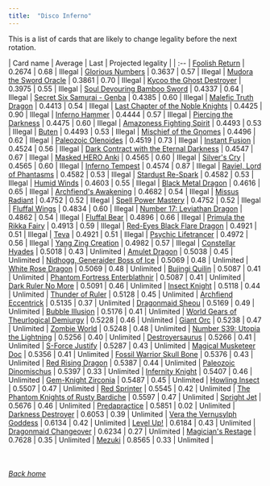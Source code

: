 ```yaml
---
title:  "Disco Inferno"
---
```


This is a list of cards that are likely to change legality before the next rotation.

| Card name | Average | Last | Projected legality |
| :-- |
[Foolish Return](https://db.ygoprodeck.com/card/?search=Foolish%20Return) | 0.2674 | 0.68 | Illegal |
[Glorious Numbers](https://db.ygoprodeck.com/card/?search=Glorious%20Numbers) | 0.3637 | 0.57 | Illegal |
[Mudora the Sword Oracle](https://db.ygoprodeck.com/card/?search=Mudora%20the%20Sword%20Oracle) | 0.3861 | 0.70 | Illegal |
[Kycoo the Ghost Destroyer](https://db.ygoprodeck.com/card/?search=Kycoo%20the%20Ghost%20Destroyer) | 0.3975 | 0.55 | Illegal |
[Soul Devouring Bamboo Sword](https://db.ygoprodeck.com/card/?search=Soul%20Devouring%20Bamboo%20Sword) | 0.4337 | 0.64 | Illegal |
[Secret Six Samurai - Genba](https://db.ygoprodeck.com/card/?search=Secret%20Six%20Samurai%20-%20Genba) | 0.4385 | 0.60 | Illegal |
[Malefic Truth Dragon](https://db.ygoprodeck.com/card/?search=Malefic%20Truth%20Dragon) | 0.4413 | 0.54 | Illegal |
[Last Chapter of the Noble Knights](https://db.ygoprodeck.com/card/?search=Last%20Chapter%20of%20the%20Noble%20Knights) | 0.4425 | 0.90 | Illegal |
[Inferno Hammer](https://db.ygoprodeck.com/card/?search=Inferno%20Hammer) | 0.4444 | 0.57 | Illegal |
[Piercing the Darkness](https://db.ygoprodeck.com/card/?search=Piercing%20the%20Darkness) | 0.4475 | 0.60 | Illegal |
[Amazoness Fighting Spirit](https://db.ygoprodeck.com/card/?search=Amazoness%20Fighting%20Spirit) | 0.4493 | 0.53 | Illegal |
[Buten](https://db.ygoprodeck.com/card/?search=Buten) | 0.4493 | 0.53 | Illegal |
[Mischief of the Gnomes](https://db.ygoprodeck.com/card/?search=Mischief%20of%20the%20Gnomes) | 0.4496 | 0.62 | Illegal |
[Paleozoic Olenoides](https://db.ygoprodeck.com/card/?search=Paleozoic%20Olenoides) | 0.4519 | 0.73 | Illegal |
[Instant Fusion](https://db.ygoprodeck.com/card/?search=Instant%20Fusion) | 0.4524 | 0.56 | Illegal |
[Dark Contract with the Eternal Darkness](https://db.ygoprodeck.com/card/?search=Dark%20Contract%20with%20the%20Eternal%20Darkness) | 0.4547 | 0.67 | Illegal |
[Masked HERO Anki](https://db.ygoprodeck.com/card/?search=Masked%20HERO%20Anki) | 0.4565 | 0.60 | Illegal |
[Silver's Cry](https://db.ygoprodeck.com/card/?search=Silver's%20Cry) | 0.4565 | 0.60 | Illegal |
[Inferno Tempest](https://db.ygoprodeck.com/card/?search=Inferno%20Tempest) | 0.4574 | 0.87 | Illegal |
[Raviel, Lord of Phantasms](https://db.ygoprodeck.com/card/?search=Raviel,%20Lord%20of%20Phantasms) | 0.4582 | 0.53 | Illegal |
[Stardust Re-Spark](https://db.ygoprodeck.com/card/?search=Stardust%20Re-Spark) | 0.4582 | 0.53 | Illegal |
[Humid Winds](https://db.ygoprodeck.com/card/?search=Humid%20Winds) | 0.4603 | 0.55 | Illegal |
[Black Metal Dragon](https://db.ygoprodeck.com/card/?search=Black%20Metal%20Dragon) | 0.4616 | 0.65 | Illegal |
[Archfiend's Awakening](https://db.ygoprodeck.com/card/?search=Archfiend's%20Awakening) | 0.4682 | 0.54 | Illegal |
[Missus Radiant](https://db.ygoprodeck.com/card/?search=Missus%20Radiant) | 0.4752 | 0.52 | Illegal |
[Spell Power Mastery](https://db.ygoprodeck.com/card/?search=Spell%20Power%20Mastery) | 0.4752 | 0.52 | Illegal |
[Fluffal Wings](https://db.ygoprodeck.com/card/?search=Fluffal%20Wings) | 0.4834 | 0.60 | Illegal |
[Number 17: Leviathan Dragon](https://db.ygoprodeck.com/card/?search=Number%2017:%20Leviathan%20Dragon) | 0.4862 | 0.54 | Illegal |
[Fluffal Bear](https://db.ygoprodeck.com/card/?search=Fluffal%20Bear) | 0.4896 | 0.66 | Illegal |
[Primula the Rikka Fairy](https://db.ygoprodeck.com/card/?search=Primula%20the%20Rikka%20Fairy) | 0.4913 | 0.59 | Illegal |
[Red-Eyes Black Flare Dragon](https://db.ygoprodeck.com/card/?search=Red-Eyes%20Black%20Flare%20Dragon) | 0.4921 | 0.51 | Illegal |
[Teva](https://db.ygoprodeck.com/card/?search=Teva) | 0.4921 | 0.51 | Illegal |
[Psychic Lifetrancer](https://db.ygoprodeck.com/card/?search=Psychic%20Lifetrancer) | 0.4972 | 0.56 | Illegal |
[Yang Zing Creation](https://db.ygoprodeck.com/card/?search=Yang%20Zing%20Creation) | 0.4982 | 0.57 | Illegal |
[Constellar Hyades](https://db.ygoprodeck.com/card/?search=Constellar%20Hyades) | 0.5018 | 0.43 | Unlimited |
[Amulet Dragon](https://db.ygoprodeck.com/card/?search=Amulet%20Dragon) | 0.5038 | 0.45 | Unlimited |
[Nidhogg, Generaider Boss of Ice](https://db.ygoprodeck.com/card/?search=Nidhogg,%20Generaider%20Boss%20of%20Ice) | 0.5069 | 0.48 | Unlimited |
[White Rose Dragon](https://db.ygoprodeck.com/card/?search=White%20Rose%20Dragon) | 0.5069 | 0.48 | Unlimited |
[Bujingi Quilin](https://db.ygoprodeck.com/card/?search=Bujingi%20Quilin) | 0.5087 | 0.41 | Unlimited |
[Phantom Fortress Enterblathnir](https://db.ygoprodeck.com/card/?search=Phantom%20Fortress%20Enterblathnir) | 0.5087 | 0.41 | Unlimited |
[Dark Ruler No More](https://db.ygoprodeck.com/card/?search=Dark%20Ruler%20No%20More) | 0.5091 | 0.46 | Unlimited |
[Insect Knight](https://db.ygoprodeck.com/card/?search=Insect%20Knight) | 0.5118 | 0.44 | Unlimited |
[Thunder of Ruler](https://db.ygoprodeck.com/card/?search=Thunder%20of%20Ruler) | 0.5128 | 0.45 | Unlimited |
[Archfiend Eccentrick](https://db.ygoprodeck.com/card/?search=Archfiend%20Eccentrick) | 0.5135 | 0.37 | Unlimited |
[Dragonmaid Sheou](https://db.ygoprodeck.com/card/?search=Dragonmaid%20Sheou) | 0.5169 | 0.49 | Unlimited |
[Bubble Illusion](https://db.ygoprodeck.com/card/?search=Bubble%20Illusion) | 0.5176 | 0.41 | Unlimited |
[World Gears of Theurlogical Demiurgy](https://db.ygoprodeck.com/card/?search=World%20Gears%20of%20Theurlogical%20Demiurgy) | 0.5228 | 0.46 | Unlimited |
[Giant Orc](https://db.ygoprodeck.com/card/?search=Giant%20Orc) | 0.5238 | 0.47 | Unlimited |
[Zombie World](https://db.ygoprodeck.com/card/?search=Zombie%20World) | 0.5248 | 0.48 | Unlimited |
[Number S39: Utopia the Lightning](https://db.ygoprodeck.com/card/?search=Number%20S39:%20Utopia%20the%20Lightning) | 0.5256 | 0.40 | Unlimited |
[Destroyersaurus](https://db.ygoprodeck.com/card/?search=Destroyersaurus) | 0.5266 | 0.41 | Unlimited |
[S-Force Justify](https://db.ygoprodeck.com/card/?search=S-Force%20Justify) | 0.5287 | 0.43 | Unlimited |
[Magical Musketeer Doc](https://db.ygoprodeck.com/card/?search=Magical%20Musketeer%20Doc) | 0.5356 | 0.41 | Unlimited |
[Fossil Warrior Skull Bone](https://db.ygoprodeck.com/card/?search=Fossil%20Warrior%20Skull%20Bone) | 0.5376 | 0.43 | Unlimited |
[Red Rising Dragon](https://db.ygoprodeck.com/card/?search=Red%20Rising%20Dragon) | 0.5387 | 0.44 | Unlimited |
[Paleozoic Dinomischus](https://db.ygoprodeck.com/card/?search=Paleozoic%20Dinomischus) | 0.5397 | 0.33 | Unlimited |
[Infernity Knight](https://db.ygoprodeck.com/card/?search=Infernity%20Knight) | 0.5407 | 0.46 | Unlimited |
[Gem-Knight Zirconia](https://db.ygoprodeck.com/card/?search=Gem-Knight%20Zirconia) | 0.5487 | 0.45 | Unlimited |
[Howling Insect](https://db.ygoprodeck.com/card/?search=Howling%20Insect) | 0.5507 | 0.47 | Unlimited |
[Red Sprinter](https://db.ygoprodeck.com/card/?search=Red%20Sprinter) | 0.5545 | 0.42 | Unlimited |
[The Phantom Knights of Rusty Bardiche](https://db.ygoprodeck.com/card/?search=The%20Phantom%20Knights%20of%20Rusty%20Bardiche) | 0.5597 | 0.47 | Unlimited |
[Spright Jet](https://db.ygoprodeck.com/card/?search=Spright%20Jet) | 0.5676 | 0.46 | Unlimited |
[Predapractice](https://db.ygoprodeck.com/card/?search=Predapractice) | 0.5851 | 0.02 | Unlimited |
[Darkness Destroyer](https://db.ygoprodeck.com/card/?search=Darkness%20Destroyer) | 0.6053 | 0.39 | Unlimited |
[Vera the Vernusylph Goddess](https://db.ygoprodeck.com/card/?search=Vera%20the%20Vernusylph%20Goddess) | 0.6134 | 0.42 | Unlimited |
[Level Up!](https://db.ygoprodeck.com/card/?search=Level%20Up!) | 0.6184 | 0.43 | Unlimited |
[Dragonmaid Changeover](https://db.ygoprodeck.com/card/?search=Dragonmaid%20Changeover) | 0.6234 | 0.27 | Unlimited |
[Magician's Restage](https://db.ygoprodeck.com/card/?search=Magician's%20Restage) | 0.7628 | 0.35 | Unlimited |
[Mezuki](https://db.ygoprodeck.com/card/?search=Mezuki) | 0.8565 | 0.33 | Unlimited |

<br>

###### [Back home](index)